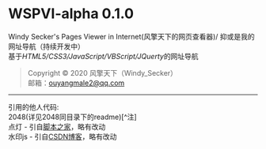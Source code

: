 # WSPVI-alpha 0.1.0
Windy Secker's Pages Viewer in Internet(风擎天下的网页查看器)/
抑或是我的网址导航（持续开发中）</br>
基于*HTML5/CSS3/JavaScript/VBScript/JQuerty*的网址导航
>Copyright © 2020 风擎天下（Windy_Secker）</br>
>邮箱：ouyangmale2@qq.com</br>
- - - - - -
引用的他人代码:</br>
2048(详见2048同目录下的readme)[^注]</br>
点灯 - 引自[脚本之家](https://www.jb51.com)，略有改动</br>
水印js - 引自[CSDN博客](https://www.csdn.net)，略有改动</br>
